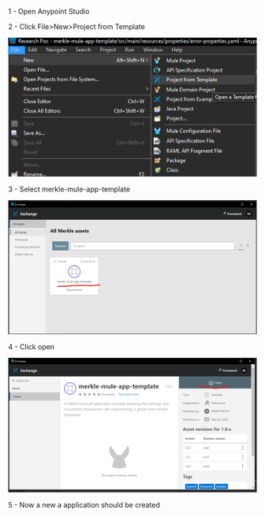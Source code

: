 1 - Open Anypoint Studio

2 - Click File>New>Project from Template

![resources/image-2023-10-16_16-10-32.png](resources/image-2023-10-16_16-10-32.png)

3 - Select merkle-mule-app-template

![resources/image-2023-10-16_16-8-7.png](resources/image-2023-10-16_16-8-7.png)

4 - Click open

![resources/image-2023-10-16_16-8-25.png](resources/image-2023-10-16_16-8-25.png)

5 - Now a new a application should be created

